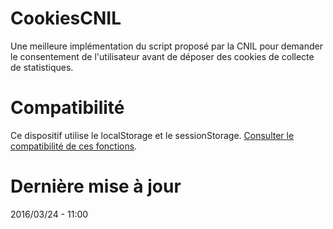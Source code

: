 # CookiesCNIL
Une meilleure implémentation du script proposé par la CNIL pour demander le consentement de l'utilisateur avant de déposer des cookies de collecte de statistiques.

# Compatibilité
Ce dispositif utilise le localStorage et le sessionStorage. [Consulter le compatibilité de ces fonctions](http://caniuse.com/#feat=namevalue-storage).

# Dernière mise à jour
2016/03/24 - 11:00
